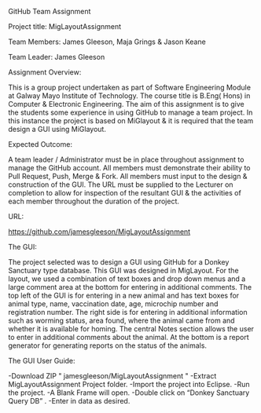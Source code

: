 GitHub Team Assignment

Project title: MigLayoutAssignment

Team Members: James Gleeson, Maja Grings & Jason Keane

Team Leader: James Gleeson

Assignment Overview: 

This is a group project undertaken as part of Software Engineering Module at Galway Mayo Institute of Technology. The course title is B.Eng( Hons) in Computer & Electronic Engineering. The aim of this assignment is to give the students some experience in using GitHub to manage a team project. In this instance the project is based on MiGlayout & it is required that the team design a GUI using MiGlayout. 

Expected Outcome: 

A team leader / Administrator must be in place throughout assignment to manage the GitHub account. All members must demonstrate their ability to Pull Request, Push, Merge & Fork. All members must input to the design & construction of the GUI. The URL must be supplied to the Lecturer on completion to allow for inspection of the resultant GUI & the activities of each member throughout the duration of the project.

URL: 

https://github.com/jamesgleeson/MigLayoutAssignment

The GUI: 

The project selected was to design a GUI using GitHub for a Donkey Sanctuary type database. This GUI was designed in MigLayout. For the layout, we used a combination of text boxes and drop down menus and a large comment area at the bottom for entering in additional comments.
The top left of the GUI is for entering in a new animal and has text boxes for animal type, name, vaccination date, age, microchip number and registration number. The right side is for entering in additional information such as worming status, area found, where the animal came from and whether it is available for homing.
The central Notes section allows the user to enter in additional comments about the animal.
At the bottom is a report generator for generating reports on the status of the animals.

The GUI User Guide: 

-Download ZIP " jamesgleeson/MigLayoutAssignment "
-Extract MigLayoutAssignment Project folder.
-Import the project into Eclipse. 
-Run the project.
-A Blank Frame will open.
-Double click on “Donkey Sanctuary Query DB” .
-Enter in data as desired.





